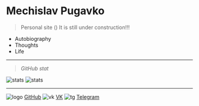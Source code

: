 <!-- _coverpage.md -->

<!--![logo](_media/icon.svg) --> 


# Mechislav Pugavko

> Personal site () It is still under construction!!!


- Autobiography
- Thoughts
- Life
___
> _GitHub stat_

![stats](__media/icons/languages.svg ':size=60%')
![stats](__media/icons/overview.svg ':size=60%')
___
![logo](__media/icons/Octocat.png ':size=5%') [GitHub](https://github.com/Pugavkomm)
![vk](__media/icons/vk.svg ':size=5%') [VK](https://vk.com/mechislavp)
![tg](__media/icons/Telegram.png ':size=5%') [Telegram](https://t.me/Mechislav)
<!--- ![rg](__media/icons/rg.png ':size=5%') [RG](https://www.researchgate.net/profile/Mechislav-Pugavko)--->
